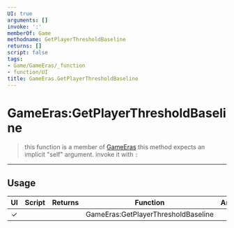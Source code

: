 ```yaml
---
UI: true
arguments: []
invoke: ':'
memberOf: Game
methodname: GetPlayerThresholdBaseline
returns: []
script: false
tags:
- Game/GameEras/_function
- function/UI
title: GameEras.GetPlayerThresholdBaseline
---
```

# GameEras:GetPlayerThresholdBaseline
> this function is a member of [GameEras](civ-6/lua/GameEras.md)
> this method expects an implicit "self" argument. invoke it with `:`
-----
## Usage
|  UI | Script | Returns | Function | Arguments |
|:---:|:------:|-------:|:--------:|:---------|
|✓| ||GameEras:GetPlayerThresholdBaseline||
